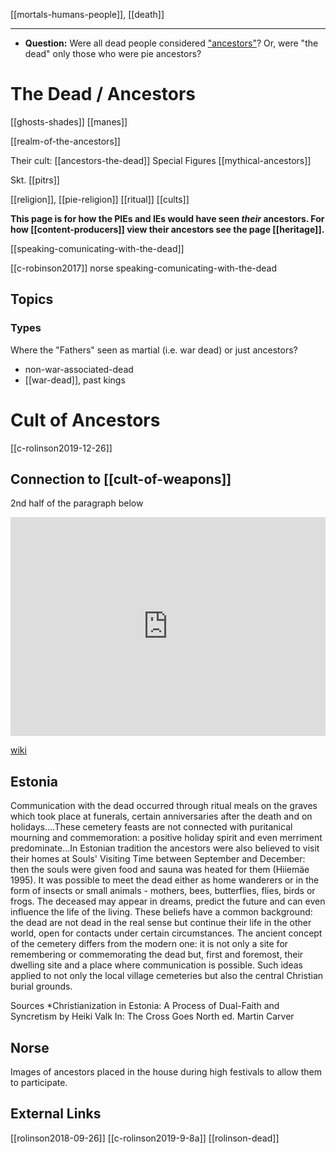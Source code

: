 [[mortals-humans-people]], [[death]]

---

- **Question:** Were all dead people considered ["ancestors"](ancestors-the-dead.md)? Or, were "the dead" only those who were pie ancestors?

# The Dead / Ancestors
[[ghosts-shades]]
[[manes]]

[[realm-of-the-ancestors]]


Their cult: [[ancestors-the-dead]]
Special Figures [[mythical-ancestors]]


Skt. [[pitrs]]

[[religion]], [[pie-religion]] [[ritual]] [[cults]]

**This page is for how the PIEs and IEs would have seen *their* ancestors. For how [[content-producers]] view their ancestors see the page [[heritage]].**

[[speaking-comunicating-with-the-dead]]


[[c-robinson2017]] norse speaking-comunicating-with-the-dead

## Topics
### Types
Where the "Fathers" seen as martial (i.e. war dead) or just ancestors?
- non-war-associated-dead
- [[war-dead]], past kings
# Cult of Ancestors
[[c-rolinson2019-12-26]]
## Connection to [[cult-of-weapons]]
2nd half of the paragraph below
<iframe width="100%" height="350" frameborder="0" allow="accelerometer; autoplay; clipboard-write; encrypted-media; gyroscope; picture-in-picture" allowfullscreen src="https://en.wikipedia.org/wiki/Proto-Indo-European-mythology#Cults"></iframe>

[wiki](https://en.wikipedia.org/wiki/Proto-Indo-European-mythology#Cults)

## Estonia
Communication with the dead occurred through ritual meals on the graves which took place at funerals, certain anniversaries after the death and on holidays….These cemetery feasts are not connected with puritanical mourning and commemoration: a positive holiday spirit and even merriment predominate…In Estonian tradition the ancestors were also believed to visit their homes at Souls' Visiting Time between September and December: then the souls were given food and sauna was heated for them (Hiiemäe 1995). It was possible to meet the dead either as home wanderers or in the form of insects or small animals - mothers, bees, butterflies, flies, birds or frogs. The deceased may appear in dreams, predict the future and can even influence the life of the living. These beliefs have a common background: the dead are not dead in the real sense but continue their life in the other world, open for contacts under certain circumstances. The ancient concept of the cemetery differs from the modern one: it is not only a site for remembering or commemorating the dead but, first and foremost, their dwelling site and a place where communication is possible. Such ideas applied to not only the local village cemeteries but also the central Christian burial grounds.


Sources
*Christianization in Estonia: A Process of Dual-Faith and Syncretism by Heiki Valk In: The Cross Goes North ed. Martin Carver


## Norse
Images of ancestors placed in the house during high festivals to allow them to participate.


## External Links
[[rolinson2018-09-26]]
[[c-rolinson2019-9-8a]]
[[rolinson-dead]]


